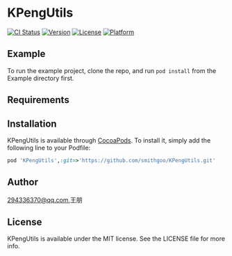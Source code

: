 # KPengUtils

[![CI Status](https://img.shields.io/travis/294336370@qq.com/KPengUtils.svg?style=flat)](https://travis-ci.org/294336370@qq.com/KPengUtils)
[![Version](https://img.shields.io/cocoapods/v/KPengUtils.svg?style=flat)](https://cocoapods.org/pods/KPengUtils)
[![License](https://img.shields.io/cocoapods/l/KPengUtils.svg?style=flat)](https://cocoapods.org/pods/KPengUtils)
[![Platform](https://img.shields.io/cocoapods/p/KPengUtils.svg?style=flat)](https://cocoapods.org/pods/KPengUtils)

## Example

To run the example project, clone the repo, and run `pod install` from the Example directory first.

## Requirements

## Installation

KPengUtils is available through [CocoaPods](https://cocoapods.org). To install
it, simply add the following line to your Podfile:

```ruby
pod 'KPengUtils',:git=>'https://github.com/smithgoo/KPengUtils.git'

```

## Author

294336370@qq.com,王朋

## License

KPengUtils is available under the MIT license. See the LICENSE file for more info.
